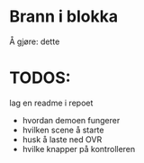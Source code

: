 # Brann i blokka

Å gjøre: dette

# TODOS:

lag en readme i repoet
- hvordan demoen fungerer
- hvilken scene å starte
- husk å laste ned OVR
- hvilke knapper på kontrolleren
